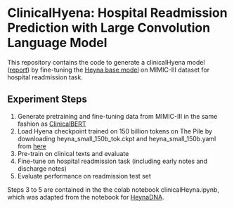 # ClinicalHyena: Hospital Readmission Prediction with Large Convolution Language Model

This repository contains the code to generate a clinicalHyena model ([report](https://drive.google.com/file/d/1Vb_aOXFoHwQgwOZBf1nAIQ2rFBGa_5nk/view?usp=drive_link)) by fine-tuning the [Heyna base model](https://arxiv.org/abs/2302.10866) on MIMIC-III dataset for hospital readmission task.

## Experiment Steps
1. Generate pretraining and fine-tuning data from  MIMIC-III in the same fashion as [ClinicalBERT](https://arxiv.org/abs/1904.05342)
2. Load Hyena checkpoint trained on 150 billion tokens on The Pile by downloading heyna_small_150b_tok.ckpt and heyna_small_150b.yaml from [here](https://github.com/HazyResearch/safari)
3. Pre-train on clinical texts and evaluate
4. Fine-tune on hospital readmission task (including early notes and discharge notes)
5. Evaluate performance on readmission test set

Steps 3 to 5 are contained in the the colab notebook clinicalHeyna.ipynb, which was adapted from the notebook for [HeynaDNA](https://github.com/HazyResearch/hyena-dna).
